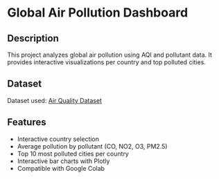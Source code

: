 # Global Air Pollution Dashboard

## Description
This project analyzes global air pollution using AQI and pollutant data. 
It provides interactive visualizations per country and top polluted cities.

## Dataset
Dataset used: [Air Quality Dataset](/data/global_air_pollution_dataset.csv)

## Features
- Interactive country selection
- Average pollution by pollutant (CO, NO2, O3, PM2.5)
- Top 10 most polluted cities per country
- Interactive bar charts with Plotly
- Compatible with Google Colab
